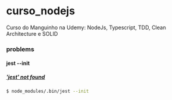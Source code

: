 # curso_nodejs
Curso do Manguinho na Udemy: NodeJs, Typescript, TDD, Clean Architecture e SOLID










### problems

#### jest --init 
##### ['jest' not found](https://stackoverflow.com/questions/50138532/command-not-found-jest)

```bash
$ node_modules/.bin/jest --init
```